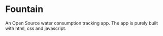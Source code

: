 # Fountain
An Open Source water consumption tracking app.
<info things here>
<logo here>
The app is purely built with html, css and javascript.
